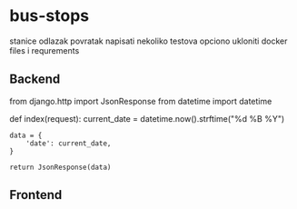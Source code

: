 # bus-stops
stanice odlazak povratak
napisati nekoliko testova
opciono ukloniti docker files i requrements

## Backend

from django.http import JsonResponse
from datetime import datetime

def index(request):
    current_date = datetime.now().strftime("%d %B %Y")

    data = {
        'date': current_date,
    }

    return JsonResponse(data)



## Frontend
